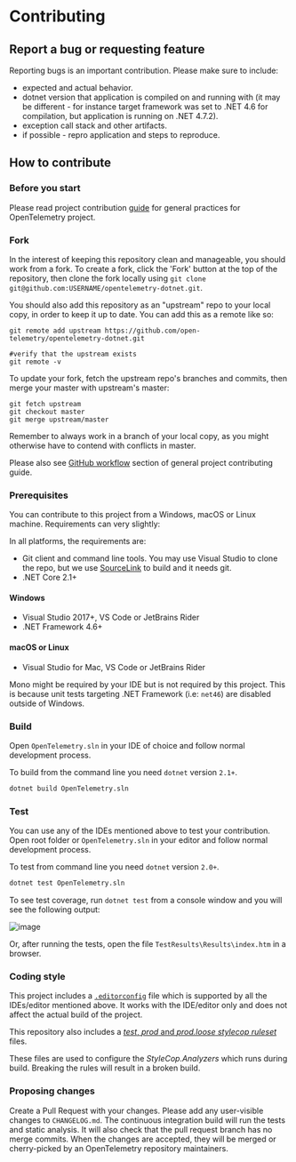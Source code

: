 # Contributing

## Report a bug or requesting feature

Reporting bugs is an important contribution. Please make sure to include:

- expected and actual behavior.
- dotnet version that application is compiled on and running with (it may be
  different - for instance target framework was set to .NET 4.6 for
  compilation, but application is running on .NET 4.7.2).
- exception call stack and other artifacts.
- if possible - repro application and steps to reproduce.

## How to contribute

### Before you start

Please read project contribution
[guide](https://github.com/open-telemetry/community/blob/master/CONTRIBUTING.md)
for general practices for OpenTelemetry project.

### Fork

In the interest of keeping this repository clean and manageable, you should work from a fork. To create a fork, click the 'Fork' button at the top of the repository, then clone the fork locally using `git clone git@github.com:USERNAME/opentelemetry-dotnet.git`.

You should also add this repository as an "upstream" repo to your local copy, in order to keep it up to date. You can add this as a remote like so:
```
git remote add upstream https://github.com/open-telemetry/opentelemetry-dotnet.git

#verify that the upstream exists
git remote -v
```

To update your fork, fetch the upstream repo's branches and commits, then merge your master with upstream's master:
```
git fetch upstream
git checkout master
git merge upstream/master
```

Remember to always work in a branch of your local copy, as you might otherwise have to contend with conflicts in master.

Please also see [GitHub workflow](https://github.com/open-telemetry/community/blob/master/CONTRIBUTING.md#github-workflow) section of general project contributing guide.

### Prerequisites

You can contribute to this project from a Windows, macOS or Linux machine. Requirements can very slightly:

In all platforms, the requirements are:

* Git client and command line tools. You may use Visual Studio to clone the repo, but we use [SourceLink](https://github.com/dotnet/sourcelink) to build and it needs git.
* .NET Core 2.1+

#### Windows

* Visual Studio 2017+, VS Code or JetBrains Rider
* .NET Framework 4.6+

#### macOS or Linux

* Visual Studio for Mac, VS Code or JetBrains Rider

Mono might be required by your IDE but is not required by this project.
This is because unit tests targeting .NET Framework (i.e: `net46`) are disabled outside of Windows.

### Build

Open `OpenTelemetry.sln` in your IDE of choice and follow normal development process.

To build from the command line you need `dotnet` version `2.1+`.

``` sh
dotnet build OpenTelemetry.sln
```

### Test

You can use any of the IDEs mentioned above to test your contribution. Open root
folder or `OpenTelemetry.sln` in your editor and follow normal development
process.

To test from command line you need `dotnet` version `2.0+`.

``` sh
dotnet test OpenTelemetry.sln
```

To see test coverage, run `dotnet test` from a console window and you will see the following output:

![image](https://user-images.githubusercontent.com/20248180/59361025-1e1e7980-8d29-11e9-8449-548caf0d7823.png)

Or, after running the tests, open the file `TestResults\Results\index.htm` in a browser.

### Coding style

This project includes a [`.editorconfig`](https://github.com/open-telemetry/opentelemetry-dotnet/blob/master/.editorconfig)
file which is supported by all the IDEs/editor mentioned above.
It works with the IDE/editor only and does not affect the actual build of the project.

This repository also includes a
[_test_, _prod_ and _prod.loose_ _stylecop ruleset_](https://github.com/open-telemetry/opentelemetry-dotnet/tree/master/build) files.

These files are used to configure the _StyleCop.Analyzers_ which runs during build. Breaking the rules will result in a broken build.

### Proposing changes

Create a Pull Request with your changes. Please add any user-visible changes to
`CHANGELOG.md`. The continuous integration build will run the tests and static
analysis. It will also check that the pull request branch has no merge commits.
When the changes are accepted, they will be merged or cherry-picked by an
OpenTelemetry repository maintainers.
